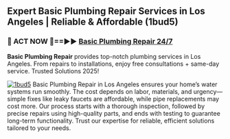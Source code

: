 ## Expert Basic Plumbing Repair Services in Los Angeles | Reliable & Affordable (1bud5)  

<h3>🚿 ACT NOW 🌟==►► <a href="https://tinyurl.com/2ne6vx2x" rel="nofollow">Basic Plumbing Repair 24/7</a></h3>

**Basic Plumbing Repair** provides top-notch plumbing services in Los Angeles. From repairs to installations, enjoy free consultations + same-day service. Trusted Solutions 2025!

[![1bud5](https://i.imgur.com/4PFF4AK.jpeg)](https://tinyurl.com/2ne6vx2x)
Basic Plumbing Repair in Los Angeles ensures your home’s water systems run smoothly. The cost depends on labor, materials, and urgency—simple fixes like leaky faucets are affordable, while pipe replacements may cost more. Our process starts with a thorough inspection, followed by precise repairs using high-quality parts, and ends with testing to guarantee long-term functionality. Trust our expertise for reliable, efficient solutions tailored to your needs.